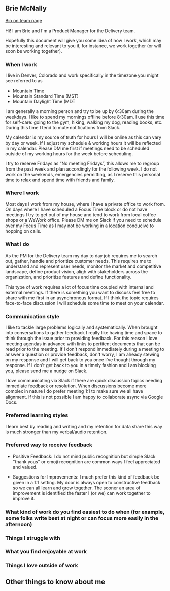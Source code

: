 ## Brie McNally 

[Bio on team page](../../../../../../../content/team/index.md#brie-mcnally)

Hi! I am Brie and I'm a Product Manager for the Delivery team. 

Hopefully this document will give you some idea of how I work, which may be interesting and relevant to you if, for instance, we work together (or will soon be working together).

### When I work

I live in Denver, Colorado and work specifically in the timezone you might see referred to as
- Mountain Time 
- Mountain Standard Time (MST)
- Mountain Daylight Time (MDT

I am generally a morning person and try to be up by 6:30am during the weekdays. I like to spend my mornings offline before 8:30am. I use this time for self-care: going to the gym, hiking, walking my dog, reading books, etc. During this time I tend to mute notifications from Slack. 

My calendar is my source of truth for hours I will be online as this can vary by day or week. If I adjust my schedule & working hours it will be reflected in my calendar. Please DM me first if meetings need to be scheduled outside of my working hours for the week before scheduling.

I try to reserve Fridays as “No meeting Fridays”, this allows me to regroup from the past week and plan accordingly for the following week. I do not work on the weekends, emergencies permitting, as I reserve this personal time to relax and spend time with friends and family. 

### Where I work

Most days I work from my house, where I have a private office to work from. On days where I have scheduled a Focus Time block or do not have meetings I try to get out of my house and tend to work from local coffee shops or a WeWork office. Please DM me on Slack if you need to schedule over my Focus Time as I may not be working in a location conducive to hopping on calls.  

### What I do 

As the PM for the Delivery team my day to day job requires me to search out, gather, handle and prioritize customer needs. This requires me to understand and represent user needs, monitor the market and competitive landscape, define product vision, aligh with stakeholders across the organizstion, and prioritize features and define functionality. 

This type of work requires a lot of focus time coupled with internal and external meetings. If there is something you want to discuss feel free to share with me first in an asynchronous format. If I think the topic requires face-to-face discussion I will schedule some time to meet on your calendar. 

### Communication style

I like to tackle large problems logically and systematically. When brought into conversations to gather feedback I really like having time and space to think through the issue prior to providing feedback. For this reason I love meeting agendas in advance with links to pertitent documents that can be read prior to the meeting. If I don't respond immediately during a meeting to answer a question or provide feedback, don't worry, I am already stewing on my response and I will get back to you once I've thought through my response. If I don't get back to you in a timely fashion and I am blocking you, please send me a nudge on Slack. 

I love communicating via Slack if there are quick discussion topics needing immediate feedback or resolution. When discussions become more complex in nature I do prefer meeting 1:1 to make sure we all have alignment. If this is not possible I am happy to collaborate async via Google Docs. 


### Preferred learning styles
I learn best by reading and writing and my retention for data share this way is much stronger than my verbal/audio retention. 

### Preferred way to receive feedback
- Positive Feedback: I do not mind public recognition but simple Slack "thank yous" or emoji recognition are common ways I feel appreciated and valued. 

- Suggestions for Improvements: I much prefer this kind of feedback be given in a 1:1 setting. My door is always open to constructive feedback so we can all learn and grow together. The sooner an area of improvement is identified the faster I (or we) can work together to improve it. 

### What kind of work do you find easiest to do when (for example, some folks write best at night or can focus more easily in the afternoon)

### Things I struggle with 

### What you find enjoyable at work

### Things I love outside of work

## Other things to know about me

